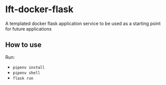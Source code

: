 # lft-docker-flask
A templated docker flask application service to be used as a starting point for future applications

## How to use
Run:
- `pipenv install`
- `pipenv shell`
- `flask run`